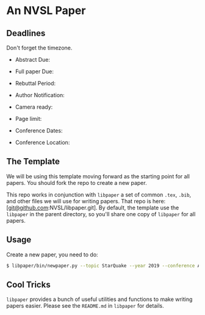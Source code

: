 # An NVSL Paper

## Deadlines

Don't forget the timezone.

* Abstract Due: <Fill it in>
* Full paper Due: <Fill it in>
* Rebuttal Period: <Fill it in>
* Author Notification: <Fill it in>
* Camera ready: <Fill it in>
* Page limit: <Fill it in>

* Conference Dates: <Fill it in>
* Conference Location: <Fill it in>

## The Template

We will be using this template moving forward as the starting point for all papers.  You should fork the repo to create a new paper.

This repo works in conjunction with `libpaper` a set of common `.tex`, `.bib`, and other files we will use for writing papers.  That repo is here:  [git@github.com:NVSL/libpaper.git].  By default, the template use the `libpaper` in the parent directory, so you'll share one copy of `libpaper` for all papers.

## Usage

Create a new paper, you need to do:

```sh
$ libpaper/bin/newpaper.py --topic StarQuake --year 2019 --conference ASPLOS --github-user stevenjswanson
```

## Cool Tricks

`libpaper` provides a bunch of useful utilities and functions to make writing papers easier.  Please see the `README.md` in `libpaper` for details.  
